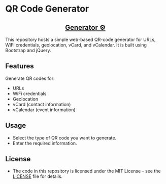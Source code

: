 # QR Code Generator

<h2 align="center"><a href="https://rahb-realtors-association.github.io/qrcodes/">Generator ⚙</a></h2>

This repository hosts a simple web-based QR-code generator for URLs, WiFi credentials, geolocation, vCard, and vCalendar. It is built using Bootstrap and jQuery.

## Features

Generate QR codes for:
- URLs
- WiFi credentials
- Geolocation
- vCard (contact information)
- vCalendar (event information)

## Usage

- Select the type of QR code you want to generate.
- Enter the required information.

## License
- The code in this repository is licensed under the MIT License - see the [LICENSE](LICENSE) file for details.
